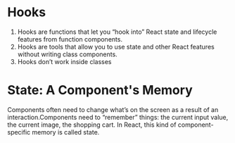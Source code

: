 # Hooks
1. Hooks are functions that let you “hook into” React state and lifecycle features from function components.
2. Hooks are tools that allow you to use state and other React features without writing class components.
3. Hooks don’t work inside classes


# State: A Component's Memory
Components often need to change what’s on the screen as a result of an interaction.Components need to “remember” things: the current input value, the current image, the shopping cart. In React, this kind of component-specific memory is called state.
